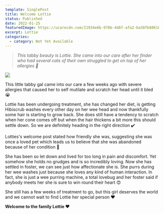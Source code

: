 ```yaml
---
template: SinglePost
title: Welcome Lottie
status: Published
date: 2022-01-25
featuredImage: https://ucarecdn.com/21934e6b-978b-4d6f-afa2-ba38fb80618e/-/crop/450x337/0,161/-/preview/
excerpt: Lottie
categories:
  - category: Not Yet Available
---
```

> *This tabby beauty is Lottie. She came into our care after her finder who had several cats of their own struggled to get on top of her allergies 🤧* 

![](https://ucarecdn.com/20eed973-2ca9-4987-82c6-186472c2a90e/)

This little tabby gal came into our care a few weeks ago with severe allergies that caused her to self mutilate and scratch her head until it bled 😭

Lottie has been undergoing treatment, she has changed her diet, is getting Hibiscrub washes every other day on her wee head and now thankfully some hair is starting to grow back. She does still have a tendency to scratch when her cone comes off but when the hair thickens a bit more this should settle down. So we are definitely heading in the right direction ✔️

Lotties's welcome post stated how friendly she was, suggesting she was once a loved pet which leads us to believe that she was abandoned because of her condition 🤬

She has been so let down and lived for too long in pain and discomfort. Yet somehow she holds no grudges and is so incredibly loving. Now she has settled in foster, we can see just how affectionate she is. She purrs during her wee washes just because she loves any kind of human interaction. In fact, she is just a wee purring machine, a total lovebug and her foster said if anybody meets her she is sure to win round their heart 😍

She still has a few weeks of treatment to go, but this girl deserves the world and we cannot wait to find Lottie her special person ❤️

**Welcome to the family Lottie ❤️**